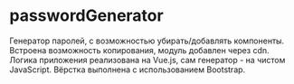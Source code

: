 # passwordGenerator
Генератор паролей, с возможностью убирать/добавлять компоненты. Встроена возможность копирования, модуль добавлен через cdn. Логика приложения реализована на Vue.js, сам генератор - на чистом JavaScript. Вёрстка выполнена с использованием Bootstrap. 

